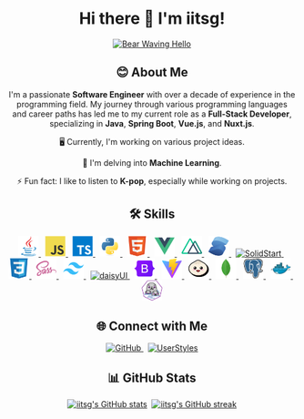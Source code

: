 <div align="center">

# Hi there 👋 I'm iitsg!

[![Bear Waving Hello](https://github.com/iitsg/iitsg/assets/99927452/b5465733-f46c-4fe5-84ef-f674c59e2c76)](https://giphy.com/gifs/bear-hello-waving-IThjAlJnD9WNO)
</div>

<div align="center">

## 😊 About Me

I'm a passionate **Software Engineer** with over a decade of experience in the programming field. My journey through various programming languages and career paths has led me to my current role as a **Full-Stack Developer**, specializing in **Java**, **Spring Boot**, **Vue.js**, and **Nuxt.js**.

🖥️ Currently, I'm working on various project ideas.

🧠 I'm delving into **Machine Learning**.

⚡ Fun fact: I like to listen to **K-pop**, especially while working on projects.
</div>

<div align="center">

## 🛠️ Skills

  <div align="center">
    <a href="https://www.oracle.com/java/" target="_blank" rel="noreferrer">
      <picture>
        <img src="https://github.com/devicons/devicon/raw/master/icons/java/java-original.svg" width="36" alt="Java" />
      </picture>
    </a>&nbsp;
    <a href="https://developer.mozilla.org/en-US/docs/Web/JavaScript" target="_blank" rel="noreferrer">
      <picture>
        <img src="https://github.com/devicons/devicon/raw/master/icons/javascript/javascript-original.svg" width="36" alt="JavaScript" />
      </picture>
    </a>&nbsp;
    <a href="https://www.typescriptlang.org/" target="_blank" rel="noreferrer">
      <picture>
        <img src="https://github.com/devicons/devicon/raw/master/icons/typescript/typescript-original.svg" width="36" alt="TypeScript" />
      </picture>
    </a>&nbsp;
    <a href="https://www.python.org/" target="_blank" rel="noreferrer">
      <picture>
        <img src="https://github.com/devicons/devicon/raw/master/icons/python/python-original.svg" width="36" alt="Python" />
      </picture>
    </a>&nbsp;
    <a href="https://developer.mozilla.org/en-US/docs/Glossary/HTML5" target="_blank" rel="noreferrer">
      <picture>
        <img src="https://github.com/devicons/devicon/raw/master/icons/html5/html5-original.svg" width="36" alt="HTML5" />
      </picture>
    </a>&nbsp;
    <a href="https://vuejs.org/" target="_blank" rel="noreferrer">
      <picture>
        <img src="https://github.com/devicons/devicon/raw/master/icons/vuejs/vuejs-original.svg" width="36" alt="Vue" />
      <picture>
    </a>&nbsp;
    <a href="https://nuxtjs.org/" target="_blank" rel="noreferrer">
      <picture>
        <img src="https://github.com/devicons/devicon/raw/master/icons/nuxtjs/nuxtjs-original.svg" width="36" alt="Nuxtjs" />
      </picture>
    </a>&nbsp;
    <a href="https://www.solidjs.com/" target="_blank" rel="noreferrer">
      <picture>
        <img src="https://github.com/devicons/devicon/raw/master/icons/solidjs/solidjs-original.svg" width="36" alt="Solid" />
      </picture>
    </a>&nbsp;
    <a href="https://start.solidjs.com/" target="_blank" rel="noreferrer">
      <picture>
        <img src="https://github.com/iitsg/iitsg/assets/99927452/ed277c29-cc24-4461-8ea2-6fae458064b7" width="36" alt="SolidStart" />
      </picture>
    </a>&nbsp;
    <a href="https://www.w3.org/TR/CSS/#css" target="_blank" rel="noreferrer">
      <picture>
        <img src="https://github.com/devicons/devicon/raw/master/icons/css3/css3-original.svg" width="36" alt="CSS3" />
      </picture>
    </a>&nbsp;
    <a href="https://sass-lang.com/" target="_blank" rel="noreferrer">
      <picture>
        <img src="https://github.com/devicons/devicon/raw/master/icons/sass/sass-original.svg" width="36" alt="Sass" />
      </picture>
    </a>&nbsp;
    <a href="https://tailwindcss.com/" target="_blank" rel="noreferrer">
      <picture>
        <img src="https://github.com/devicons/devicon/raw/master/icons/tailwindcss/tailwindcss-original.svg" width="36" alt="TailwindCSS" />
      </picture>
    </a>&nbsp;
    <a href="https://daisyui.com/" target="_blank" rel="noreferrer">
      <picture>
        <img src="https://img.daisyui.com/images/daisyui-logo/daisyui-logomark-1024-1024.png" width="36" alt="daisyUI" />
      </picture>
    </a>&nbsp;
    <a href="https://getbootstrap.com/" target="_blank" rel="noreferrer">
      <picture>
        <img src="https://github.com/devicons/devicon/raw/master/icons/bootstrap/bootstrap-original.svg" width="36" alt="Bootstrap" />
      </picture>
    </a>&nbsp;
    <a href="https://vitejs.dev/" target="_blank" rel="noreferrer">
      <picture>
        <img src="https://github.com/devicons/devicon/raw/master/icons/vitejs/vitejs-original.svg" width="36" alt="Vite" />
      </picture>
    </a>&nbsp;
    <a href="https://bun.sh/" target="_blank" rel="noreferrer">
      <picture>
        <img src="https://github.com/devicons/devicon/raw/master/icons/bun/bun-original.svg" width="36" alt="Bun" />
      </picture>
    </a>&nbsp;
    <a href="https://www.mongodb.com/" target="_blank" rel="noreferrer">
      <picture>
        <img src="https://github.com/devicons/devicon/raw/master/icons/mongodb/mongodb-original.svg" width="36" alt="MongoDB" />
      </picture>
    </a>&nbsp;
    <a href="https://www.postgresql.org/" target="_blank" rel="noreferrer">
      <picture>
        <img src="https://github.com/devicons/devicon/raw/master/icons/postgresql/postgresql-original.svg" width="36" alt="PostgreSQL" />
      </picture>
    </a>&nbsp;
    <a href="https://www.docker.com/" target="_blank" rel="noreferrer">
      <picture>
        <img src="https://github.com/devicons/devicon/raw/master/icons/docker/docker-original.svg" width="36" alt="Docker" />
      </picture>
    </a>&nbsp;
    <a href="https://podman.io/" target="_blank" rel="noreferrer">
      <picture>
        <img src="https://github.com/devicons/devicon/raw/master/icons/podman/podman-original.svg" width="36" alt="Podman" />
      </picture>
    </a>
  </div>
</div>

<div align="center">

## 🌐 Connect with Me

  <div align="center">
    <a href="https://www.github.com/iitsg" target="_blank" rel="noreferrer">
      <picture>
        <source media="(prefers-color-scheme: dark)" srcset="https://raw.githubusercontent.com/danielcranney/readme-generator/main/public/icons/socials/github-dark.svg" width="36" /> 
        <source media="(prefers-color-scheme: light)" srcset="https://raw.githubusercontent.com/danielcranney/readme-generator/main/public/icons/socials/github.svg" width="36" />
        <img src="https://raw.githubusercontent.com/danielcranney/readme-generator/main/public/icons/socials/github.svg" width="36" alt="GitHub" />
      </picture>
    </a>&nbsp;
    <a href="https://userstyles.world/user/iitsg" target="_blank" rel="noreferrer">
      <picture>
        <img src="https://userstyles.world/mascot.svg" width="36" alt="UserStyles" />
      </picture>
    </a>
  </div>
</div>

<div align="center">

## 📊 GitHub Stats

  <div align="center">
    <a href="http://www.github.com/iitsg"><img src="https://github-readme-stats.vercel.app/api?username=iitsg&show_icons=true&hide=&count_private=true&title_color=a855f7&text_color=ffffff&icon_color=a855f7&bg_color=0d0d0d&hide_border=true&show_icons=true" alt="iitsg's GitHub stats" /></a>&nbsp;
    <a href="http://www.github.com/iitsg"><img src="https://github-readme-streak-stats.herokuapp.com/?user=iitsg&stroke=ffffff&background=0d0d0d&ring=a855f7&fire=a855f7&currStreakNum=ffffff&currStreakLabel=a855f7&sideNums=ffffff&sideLabels=ffffff&dates=ffffff&hide_border=true" alt="iitsg's GitHub streak" /></a>
  </div>
</div>

